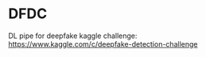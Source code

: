 # DFDC
DL pipe for deepfake kaggle challenge: https://www.kaggle.com/c/deepfake-detection-challenge
